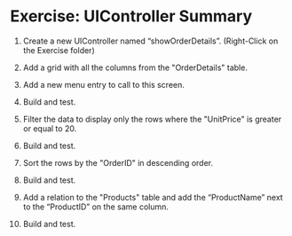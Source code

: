 ﻿# Exercise: UIController Summary

1.	Create a new UIController named “showOrderDetails”. (Right-Click on the Exercise folder)
2.	Add a grid with all the columns from the "OrderDetails" table.
3.  Add a new menu entry to call to this screen.
7.	Build and test.
3.	Filter the data to display only the rows where the "UnitPrice" is greater or equal to 20.
7.	Build and test.
4.	Sort the rows by the "OrderID" in descending order.
7.	Build and test.
5.	Add a relation to the "Products" table and add the “ProductName” next to the “ProductID” on the same column.

7.	Build and test.
